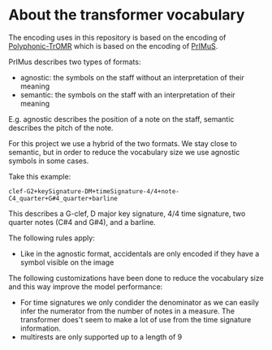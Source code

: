 # About the transformer vocabulary

The encoding uses in this repository is based on the encoding of [Polyphonic-TrOMR](https://github.com/NetEase/Polyphonic-TrOMR) which is based on the encoding of [PrIMuS](https://grfia.dlsi.ua.es/primus/).

PrIMus describes two types of formats:

- agnostic: the symbols on the staff without an interpretation of their meaning
- semantic: the symbols on the staff with an interpretation of their meaning

E.g. agnostic describes the position of a note on the staff, semantic describes the pitch of the note.

For this project we use a hybrid of the two formats. We stay close to semantic, but in
order to reduce the vocabulary size we use agnostic symbols in some cases.

Take this example:

```
clef-G2+keySignature-DM+timeSignature-4/4+note-C4_quarter+G#4_quarter+barline
```

This describes a G-clef, D major key signature, 4/4 time signature, two quarter notes (C#4 and G#4), and a barline.

The following rules apply:

- Like in the agnostic format, accidentals are only encoded if they have a symbol visible on the image

The following customizations have been done to reduce the vocabulary size and this way improve the model performance:

- For time signatures we only condider the denominator as we can easily infer the numerator from the number of notes in a measure. The transformer does't seem to make a lot of use from the time signature information.
- multirests are only supported up to a length of 9
